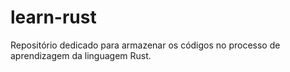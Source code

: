 # learn-rust
Repositório dedicado para armazenar os códigos no processo de aprendizagem da linguagem Rust.
